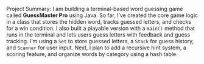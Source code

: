 Project Summary:
I am building a terminal-based word guessing game called **GuessMaster Pro** using Java. So far, I’ve created the core game logic in a class that stores the hidden word, tracks guessed letters, and checks for a win condition. I also built a playable version with a `main()` method that runs in the terminal and lets users guess letters with feedback and guess tracking. I’m using a `Set` to store guessed letters, a `Stack` for guess history, and `Scanner` for user input. Next, I plan to add a recursive hint system, a scoring feature, and organize words by category using a hash table.
